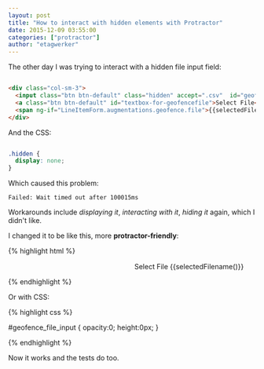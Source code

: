 ```yaml
---
layout: post
title: "How to interact with hidden elements with Protractor"
date: 2015-12-09 03:55:00
categories: ["protractor"]
author: "etagwerker"
---
```


The other day I was trying to interact with a hidden file input field:

```html

<div class="col-sm-3">
  <input class="btn btn-default" class="hidden" accept=".csv"  id="geofence_file_input">
  <a class="btn btn-default" id="textbox-for-geofencefile">Select File</a>
  <span ng-if="LineItemForm.augmentations.geofence.file">{{selectedFilename()}}</span>
</div>

```

And the CSS:

```css

.hidden {
  display: none;
}

```

Which caused this problem:

    Failed: Wait timed out after 100015ms

Workarounds include _displaying it_, _interacting with it_, _hiding it_ again, which I didn't like.

<!--more-->

I changed it to be like this, more **protractor-friendly**:

{% highlight html %}

<div class="col-sm-3">
  <input class="btn btn-default" style="opacity:0;height:0px;" accept=".csv"  id="geofence_file_input" type="file">
  <a class="btn btn-default" id="textbox-for-geofencefile" ng-click="selectFile(this)">Select File</a>
  <span ng-if="LineItemForm.augmentations.geofence.file">{{selectedFilename()}}</span>
</div>

{% endhighlight %}

Or with CSS:

{% highlight css %}

#geofence_file_input {
  opacity:0;
  height:0px;
}

{% endhighlight %}

Now it works and the tests do too.
